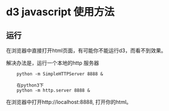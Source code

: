 # d3 javascript 使用方法

## 运行

在浏览器中直接打开html页面，有可能你不能运行d3，而看不到效果。

解决办法是，运行一个本地的http 服务器

        python -m SimpleHTTPServer 8888 &    

        在python3下    
        python -m http.server 8888 &

在浏览器中打开http://localhost:8888, 打开你的html。


